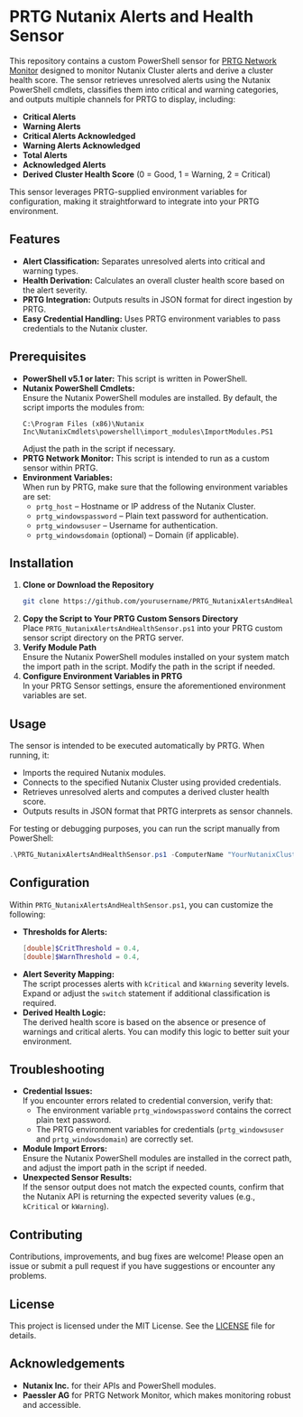 # PRTG Nutanix Alerts and Health Sensor

This repository contains a custom PowerShell sensor for [PRTG Network Monitor](https://www.paessler.com/prtg) designed to monitor Nutanix Cluster alerts and derive a cluster health score. The sensor retrieves unresolved alerts using the Nutanix PowerShell cmdlets, classifies them into critical and warning categories, and outputs multiple channels for PRTG to display, including:

- **Critical Alerts**
- **Warning Alerts**
- **Critical Alerts Acknowledged**
- **Warning Alerts Acknowledged**
- **Total Alerts**
- **Acknowledged Alerts**
- **Derived Cluster Health Score** (0 = Good, 1 = Warning, 2 = Critical)

This sensor leverages PRTG-supplied environment variables for configuration, making it straightforward to integrate into your PRTG environment.

## Features

- **Alert Classification:** Separates unresolved alerts into critical and warning types.
- **Health Derivation:** Calculates an overall cluster health score based on the alert severity.
- **PRTG Integration:** Outputs results in JSON format for direct ingestion by PRTG.
- **Easy Credential Handling:** Uses PRTG environment variables to pass credentials to the Nutanix cluster.

## Prerequisites

- **PowerShell v5.1 or later:** This script is written in PowerShell.
- **Nutanix PowerShell Cmdlets:**  
  Ensure the Nutanix PowerShell modules are installed. By default, the script imports the modules from:
  ```
  C:\Program Files (x86)\Nutanix Inc\NutanixCmdlets\powershell\import_modules\ImportModules.PS1
  ```
  Adjust the path in the script if necessary.
- **PRTG Network Monitor:** This script is intended to run as a custom sensor within PRTG.
- **Environment Variables:**  
  When run by PRTG, make sure that the following environment variables are set:
  - `prtg_host` – Hostname or IP address of the Nutanix Cluster.
  - `prtg_windowspassword` – Plain text password for authentication.
  - `prtg_windowsuser` – Username for authentication.
  - `prtg_windowsdomain` (optional) – Domain (if applicable).

## Installation

1. **Clone or Download the Repository**
   ```bash
   git clone https://github.com/yourusername/PRTG_NutanixAlertsAndHealthSensor.git
   ```
2. **Copy the Script to Your PRTG Custom Sensors Directory**  
   Place `PRTG_NutanixAlertsAndHealthSensor.ps1` into your PRTG custom sensor script directory on the PRTG server.
3. **Verify Module Path**  
   Ensure the Nutanix PowerShell modules installed on your system match the import path in the script. Modify the path in the script if needed.
4. **Configure Environment Variables in PRTG**  
   In your PRTG Sensor settings, ensure the aforementioned environment variables are set.

## Usage

The sensor is intended to be executed automatically by PRTG. When running, it:
- Imports the required Nutanix modules.
- Connects to the specified Nutanix Cluster using provided credentials.
- Retrieves unresolved alerts and computes a derived cluster health score.
- Outputs results in JSON format that PRTG interprets as sensor channels.

For testing or debugging purposes, you can run the script manually from PowerShell:
```powershell
.\PRTG_NutanixAlertsAndHealthSensor.ps1 -ComputerName "YourNutanixCluster" -Credential (Get-Credential)
```

## Configuration

Within `PRTG_NutanixAlertsAndHealthSensor.ps1`, you can customize the following:
- **Thresholds for Alerts:**
  ```powershell
  [double]$CritThreshold = 0.4,
  [double]$WarnThreshold = 0.4,
  ```
- **Alert Severity Mapping:**  
  The script processes alerts with `kCritical` and `kWarning` severity levels. Expand or adjust the `switch` statement if additional classification is required.
- **Derived Health Logic:**  
  The derived health score is based on the absence or presence of warnings and critical alerts. You can modify this logic to better suit your environment.

## Troubleshooting

- **Credential Issues:**  
  If you encounter errors related to credential conversion, verify that:
  - The environment variable `prtg_windowspassword` contains the correct plain text password.
  - The PRTG environment variables for credentials (`prtg_windowsuser` and `prtg_windowsdomain`) are correctly set.
- **Module Import Errors:**  
  Ensure the Nutanix PowerShell modules are installed in the correct path, and adjust the import path in the script if needed.
- **Unexpected Sensor Results:**  
  If the sensor output does not match the expected counts, confirm that the Nutanix API is returning the expected severity values (e.g., `kCritical` or `kWarning`).

## Contributing

Contributions, improvements, and bug fixes are welcome! Please open an issue or submit a pull request if you have suggestions or encounter any problems.

## License

This project is licensed under the MIT License. See the [LICENSE](./../LICENSE) file for details.

## Acknowledgements

- **Nutanix Inc.** for their APIs and PowerShell modules.
- **Paessler AG** for PRTG Network Monitor, which makes monitoring robust and accessible.
